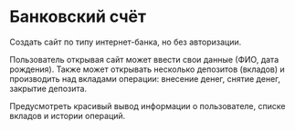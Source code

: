 # Банковский счёт

Создать сайт по типу интернет-банка, но без авторизации.

Пользователь открывая сайт может ввести свои данные (ФИО, дата рождения). Также может открывать несколько депозитов (вкладов) и производить над вкладами операции: внесение денег, снятие денег, закрытие депозита.

Предусмотреть красивый вывод информации о пользователе, списке вкладов и истории операций.
